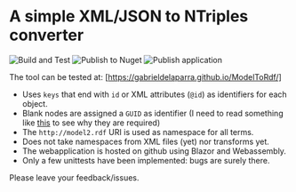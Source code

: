 # A simple XML/JSON to NTriples converter
![Build and Test](https://github.com/gabrieldelaparra/ModelToRdf/workflows/Build%20and%20Test/badge.svg) ![Publish to Nuget](https://github.com/gabrieldelaparra/ModelToRdf/workflows/Publish%20to%20Nuget/badge.svg) ![Publish application](https://github.com/gabrieldelaparra/ModelToRdf/workflows/Publish%20application/badge.svg)

The tool can be tested at: [https://gabrieldelaparra.github.io/ModelToRdf/]

- Uses `keys` that end with `id` or XML attributes (`@id`) as identifiers for each object.
- Blank nodes are assigned a `GUID` as identifier (I need to read something like [this](http://www.aidanhogan.com/docs/blank_nodes_jws.pdf) to see why they are required)
- The `http://model2.rdf` URI is used as namespace for all terms.
- Does not take namespaces from XML files (yet) nor transforms yet.
- The webapplication is hosted on github using Blazor and Webassembly.
- Only a few unittests have been implemented: bugs are surely there.

Please leave your feedback/issues.
